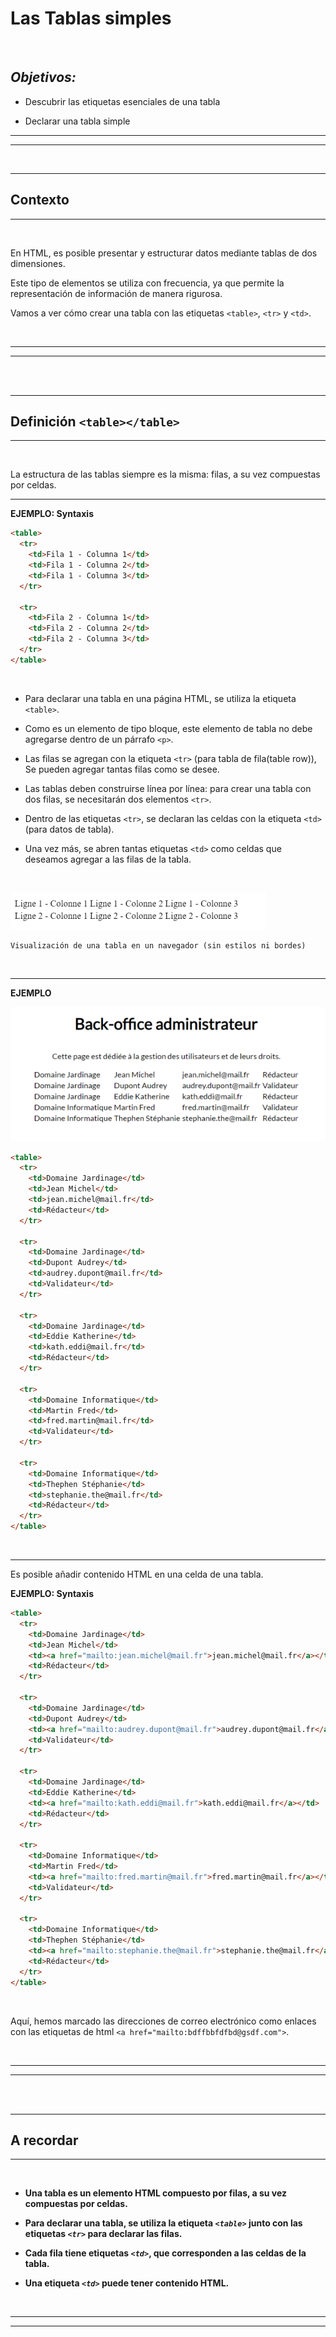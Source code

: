 # **Las Tablas simples**

<br>

## **_Objetivos:_**

- Descubrir las etiquetas esenciales de una tabla

- Declarar una tabla simple

---

---

<br>

---

## **Contexto**

---

<br>

En HTML, es posible presentar y estructurar datos mediante tablas de dos dimensiones.

Este tipo de elementos se utiliza con frecuencia, ya que permite la representación de información de manera rigurosa.

Vamos a ver cómo crear una tabla con las etiquetas `<table>`, `<tr>` y `<td>`.

<br>

---

---

<br>
<br>

---

## **Definición `<table></table>`**

---

<br>

La estructura de las tablas siempre es la misma: filas, a su vez compuestas por celdas.

---

**EJEMPLO: Syntaxis**

```html
<table>
  <tr>
    <td>Fila 1 - Columna 1</td>
    <td>Fila 1 - Columna 2</td>
    <td>Fila 1 - Columna 3</td>
  </tr>

  <tr>
    <td>Fila 2 - Columna 1</td>
    <td>Fila 2 - Columna 2</td>
    <td>Fila 2 - Columna 3</td>
  </tr>
</table>
```

<br>

- Para declarar una tabla en una página HTML, se utiliza la etiqueta `<table>`.

- Como es un elemento de tipo bloque, este elemento de tabla no debe agregarse dentro de un párrafo `<p>`.

- Las filas se agregan con la etiqueta `<tr>` (para tabla de fila(table row)), Se pueden agregar tantas filas como se desee.

- Las tablas deben construirse línea por línea: para crear una tabla con dos filas, se necesitarán dos elementos `<tr>`.

- Dentro de las etiquetas `<tr>`, se declaran las celdas con la etiqueta `<td>` (para datos de tabla).

- Una vez más, se abren tantas etiquetas `<td>` como celdas que deseamos agregar a las filas de la tabla.

<br>

![tabla sin bordes](./02-%E2%AD%90-Tablas-simples/img/table_base.png)

```
Visualización de una tabla en un navegador (sin estilos ni bordes)
```

<br>

---

**EJEMPLO**

![Tabla simple](./02-%E2%AD%90-Tablas-simples/img/table-simple.png)

```html
<table>
  <tr>
    <td>Domaine Jardinage</td>
    <td>Jean Michel</td>
    <td>jean.michel@mail.fr</td>
    <td>Rédacteur</td>
  </tr>

  <tr>
    <td>Domaine Jardinage</td>
    <td>Dupont Audrey</td>
    <td>audrey.dupont@mail.fr</td>
    <td>Validateur</td>
  </tr>

  <tr>
    <td>Domaine Jardinage</td>
    <td>Eddie Katherine</td>
    <td>kath.eddi@mail.fr</td>
    <td>Rédacteur</td>
  </tr>

  <tr>
    <td>Domaine Informatique</td>
    <td>Martin Fred</td>
    <td>fred.martin@mail.fr</td>
    <td>Validateur</td>
  </tr>

  <tr>
    <td>Domaine Informatique</td>
    <td>Thephen Stéphanie</td>
    <td>stephanie.the@mail.fr</td>
    <td>Rédacteur</td>
  </tr>
</table>
```

<br>

---

Es posible añadir contenido HTML en una celda de una tabla.

**EJEMPLO: Syntaxis**

```html
<table>
  <tr>
    <td>Domaine Jardinage</td>
    <td>Jean Michel</td>
    <td><a href="mailto:jean.michel@mail.fr">jean.michel@mail.fr</a></td>
    <td>Rédacteur</td>
  </tr>

  <tr>
    <td>Domaine Jardinage</td>
    <td>Dupont Audrey</td>
    <td><a href="mailto:audrey.dupont@mail.fr">audrey.dupont@mail.fr</a></td>
    <td>Validateur</td>
  </tr>

  <tr>
    <td>Domaine Jardinage</td>
    <td>Eddie Katherine</td>
    <td><a href="mailto:kath.eddi@mail.fr">kath.eddi@mail.fr</a></td>
    <td>Rédacteur</td>
  </tr>

  <tr>
    <td>Domaine Informatique</td>
    <td>Martin Fred</td>
    <td><a href="mailto:fred.martin@mail.fr">fred.martin@mail.fr</a></td>
    <td>Validateur</td>
  </tr>

  <tr>
    <td>Domaine Informatique</td>
    <td>Thephen Stéphanie</td>
    <td><a href="mailto:stephanie.the@mail.fr">stephanie.the@mail.fr</a></td>
    <td>Rédacteur</td>
  </tr>
</table>
```

<br>

Aquí, hemos marcado las direcciones de correo electrónico como enlaces con las etiquetas de html `<a href="mailto:bdffbbfdfbd@gsdf.com">`.

<br>

---

---

<br>
<br>

---

## **A recordar**

---

<br>

- **Una tabla es un elemento HTML compuesto por filas, a su vez compuestas por celdas.**

- **Para declarar una tabla, se utiliza la etiqueta _`<table>`_ junto con las etiquetas _`<tr>`_ para declarar las filas.**

- **Cada fila tiene etiquetas _`<td>`_, que corresponden a las celdas de la tabla.**

- **Una etiqueta _`<td>`_ puede tener contenido HTML.**

<br>

---

---